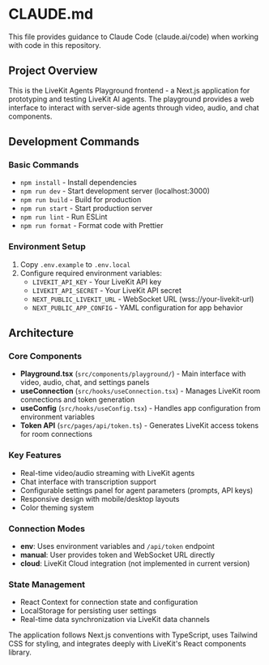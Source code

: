 # CLAUDE.md

This file provides guidance to Claude Code (claude.ai/code) when working with code in this repository.

## Project Overview

This is the LiveKit Agents Playground frontend - a Next.js application for prototyping and testing LiveKit AI agents. The playground provides a web interface to interact with server-side agents through video, audio, and chat components.

## Development Commands

### Basic Commands
- `npm install` - Install dependencies  
- `npm run dev` - Start development server (localhost:3000)
- `npm run build` - Build for production
- `npm run start` - Start production server
- `npm run lint` - Run ESLint
- `npm run format` - Format code with Prettier

### Environment Setup
1. Copy `.env.example` to `.env.local`
2. Configure required environment variables:
   - `LIVEKIT_API_KEY` - Your LiveKit API key
   - `LIVEKIT_API_SECRET` - Your LiveKit API secret  
   - `NEXT_PUBLIC_LIVEKIT_URL` - WebSocket URL (wss://your-livekit-url)
   - `NEXT_PUBLIC_APP_CONFIG` - YAML configuration for app behavior

## Architecture

### Core Components
- **Playground.tsx** (`src/components/playground/`) - Main interface with video, audio, chat, and settings panels
- **useConnection** (`src/hooks/useConnection.tsx`) - Manages LiveKit room connections and token generation
- **useConfig** (`src/hooks/useConfig.tsx`) - Handles app configuration from environment variables
- **Token API** (`src/pages/api/token.ts`) - Generates LiveKit access tokens for room connections

### Key Features
- Real-time video/audio streaming with LiveKit agents
- Chat interface with transcription support  
- Configurable settings panel for agent parameters (prompts, API keys)
- Responsive design with mobile/desktop layouts
- Color theming system

### Connection Modes
- **env**: Uses environment variables and `/api/token` endpoint
- **manual**: User provides token and WebSocket URL directly
- **cloud**: LiveKit Cloud integration (not implemented in current version)

### State Management
- React Context for connection state and configuration
- LocalStorage for persisting user settings
- Real-time data synchronization via LiveKit data channels

The application follows Next.js conventions with TypeScript, uses Tailwind CSS for styling, and integrates deeply with LiveKit's React components library.